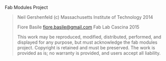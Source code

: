 Fab Modules Project


> Neil Gershenfeld
> (c) Massachusetts Institute of Technology 2014
>
> Fiore Basile <fiore.basile@gmail.com>
> Fab Lab Cascina 2015
>
> This work may be reproduced, modified, distributed,
> performed, and displayed for any purpose, but must
> acknowledge the fab modules project. Copyright is
> retained and must be preserved. The work is provided
> as is; no warranty is provided, and users accept all 
> liability.
>
